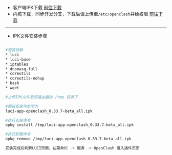 * 客户端IPK下载
[前往下载](https://github.com/vernesong/OpenClash/releases)
* 内核下载，同步开发分支，下载后请上传至`/etc/openclash`并给权限
[前往下载](https://github.com/vernesong/OpenClash/releases/tag/Clash)
***

* IPK文件安装步骤
```bash

#安装依赖
* luci
* luci-base
* iptables
* dnsmasq-full
* coreutils
* coreutils-nohup
* bash
* wget

#上传IPK文件至您路由器的 /tmp 目录下

#假设安装包名字为
luci-app-openclash_0.33.7-beta_all.ipk

#执行安装命令
opkg install /tmp/luci-app-openclash_0.33.7-beta_all.ipk

#执行卸载命令
opkg remove /tmp/luci-app-openclash_0.33.7-beta_all.ipk

安装完成后刷新LUCI页面，在菜单栏 -> 服务 -> OpenClash 进入插件页面
```